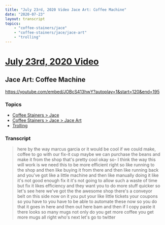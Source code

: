 ```yaml
---
title: "July 23rd, 2020 Video Jace Art: Coffee Machine"
date: "2020-07-23"
layout: transcript
topics:
    - "coffee-stainers/jace"
    - "coffee-stainers/jace/jace-art"
    - "trolling"
---
```

# [July 23rd, 2020 Video](../2020-07-23.md)
## Jace Art: Coffee Machine
https://youtube.com/embed/JOBcS413hwY?autoplay=1&start=120&end=195

### Topics
* [Coffee Stainers > Jace](../topics/coffee-stainers/jace.md)
* [Coffee Stainers > Jace > Jace Art](../topics/coffee-stainers/jace/jace-art.md)
* [Trolling](../topics/trolling.md)

### Transcript

> here by the way marcus garcia or it would be cool if we could make, coffee to go with our fix-it cup maybe we can purchase the beans and make it from the shop that's pretty cool okay so- I think the way this will work is we need this to be more efficient right so like running to the shop and then like buying it from there and then like running back and you've got like a little machine and then like manually doing it like it's not good enough fix it it's not going to allow such a waste of time but fix it likes efficiency and they want you to do more stuff quicker so let's see here we've got the the awesome shop there's a conveyor belt on this side now on it you put your like little tickets your coupons so you have to you have to be able to automate these now so you do that it goes in here and then out here bam and then if I copy paste it there looks so many mugs not only do you get more coffee you get more mugs all right who's next let's go to twitter

